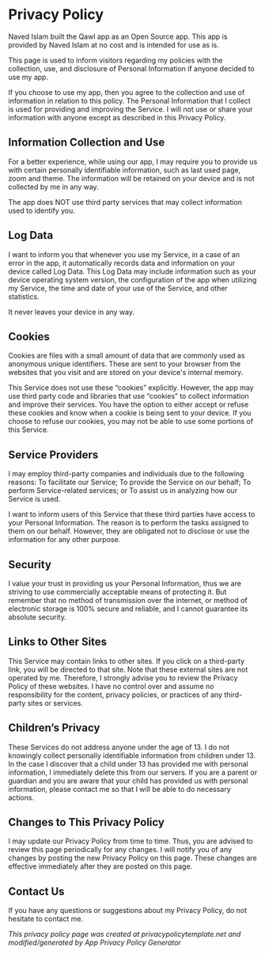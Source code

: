 # Privacy Policy

Naved Islam built the Qawl app as an Open Source app. This app is provided by Naved Islam at no cost and is intended for use as is.

This page is used to inform visitors regarding my policies with the collection, use, and disclosure of 
Personal Information if anyone decided to use my app. 

If you choose to use my app, then you agree to the collection and use of information in relation to this policy. 
The Personal Information that I collect is used for providing and improving the Service. I will not use or share 
your information with anyone except as described in this Privacy Policy. 

## Information Collection and Use

For a better experience, while using our app, I may require you to provide us with certain personally
identifiable information, such as last used page, zoom and theme. The information will be retained on your device and 
is not collected by me in any way. 

The app does NOT use third party services that may collect information used to identify you.

## Log Data

I want to inform you that whenever you use my Service, 
in a case of an error in the app, it automatically records data and information
on your device called Log Data. This Log Data may include information such as your device operating system version, 
the configuration of the app when 
utilizing my Service, the time and date of your use of the Service, and other statistics. 

It never leaves your device in any way.

## Cookies
Cookies are files with a small amount of data that are commonly used as anonymous unique identifiers. 
These are sent to your browser from the websites that you visit and are stored on your device's internal memory. 

This Service does not use these “cookies” explicitly. However, the app may use 
third party code and libraries that use “cookies” to collect information and improve their services.
You have the option to either accept or refuse these cookies and know when a cookie is being sent 
to your device. If you choose to refuse our cookies, you may not be able to use some portions of this Service. 

## Service Providers

I may employ third-party companies and individuals due to the following reasons:
To facilitate our Service;
To provide the Service on our behalf;
To perform Service-related services; or
To assist us in analyzing how our Service is used.

I want to inform users of this Service that these third parties have access to your Personal Information. 
The reason is to perform the tasks assigned to them on our behalf. However, 
they are obligated not to disclose or use the information for any other purpose. 

## Security

I value your trust in providing us your Personal Information, thus we are 
striving to use commercially acceptable means of protecting it. But remember 
that no method of transmission over the internet, or method of electronic storage
is 100% secure and reliable, and I cannot guarantee its absolute security. 

## Links to Other Sites
This Service may contain links to other sites. If you click on a 
third-party link, you will be directed to that site. Note that these external 
sites are not operated by me. Therefore, I strongly advise you to review the Privacy 
Policy of these websites. I have no control over and assume no responsibility for the content,
privacy policies, or practices of any third-party sites or services. 

## Children’s Privacy
These Services do not address anyone under the age of 13. I do not knowingly collect 
personally identifiable information from children under 13. In the case I discover that a 
child under 13 has provided me with personal information, I immediately delete this from our servers. 
If you are a parent or guardian and you are aware that your child has provided us with personal information, 
please contact me so that I will be able to do necessary actions. 

## Changes to This Privacy Policy
I may update our Privacy Policy from time to time. Thus, you are advised to review this page 
periodically for any changes. I will notify you of any changes by posting the new Privacy Policy 
on this page. These changes are effective immediately after they are posted on this page. 

## Contact Us
If you have any questions or suggestions about my Privacy Policy, do not hesitate to contact me. 

*This privacy policy page was created at privacypolicytemplate.net and modified/generated by App Privacy Policy Generator*
